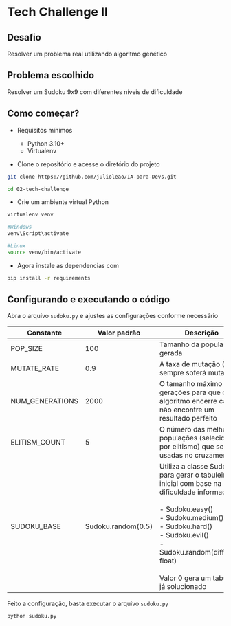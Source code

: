 # Tech Challenge II

## Desafio

Resolver um problema real utilizando algoritmo genético

## Problema escolhido

Resolver um Sudoku 9x9 com diferentes níveis de dificuldade

## Como começar?

- Requisitos mínimos

  - Python 3.10+
  - Virtualenv

- Clone o repositório e acesse o diretório do projeto

```bash
git clone https://github.com/julioleao/IA-para-Devs.git

cd 02-tech-challenge
```

- Crie um ambiente virtual Python

```bash
virtualenv venv

#Windows
venv\Script\activate

#Linux
source venv/bin/activate
```

- Agora instale as dependencias com

```bash
pip install -r requirements
```

## Configurando e executando o código

Abra o arquivo `sudoku.py` e ajustes as configurações conforme necessário

| Constante       | Valor padrão       | Descrição                                                                                                                                                                                                                                                               |
| --------------- | ------------------ | ----------------------------------------------------------------------------------------------------------------------------------------------------------------------------------------------------------------------------------------------------------------------- |
| POP_SIZE        | 100                | Tamanho da população gerada                                                                                                                                                                                                                                             |
| MUTATE_RATE     | 0.9                | A taxa de mutação (1.0 sempre soferá mutação)                                                                                                                                                                                                                           |
| NUM_GENERATIONS | 2000               | O tamanho máximo de gerações para que o algoritmo encerre caso não encontre um resultado perfeito                                                                                                                                                                       |
| ELITISM_COUNT   | 5                  | O número das melhores populações (selecionada por elitismo) que serão usadas no cruzamento                                                                                                                                                                              |
| SUDOKU_BASE     | Sudoku.random(0.5) | Utiliza a classe Sudoku para gerar o tabuleiro inicial com base na dificuldade informada<br><br> - Sudoku.easy()<br> - Sudoku.medium()<br> - Sudoku.hard()<br> - Sudoku.evil()<br> - Sudoku.random(difficulty: float) <br><br> Valor 0 gera um tabuleiro já solucionado |

Feito a configuração, basta executar o arquivo `sudoku.py`

```bash
python sudoku.py
```
